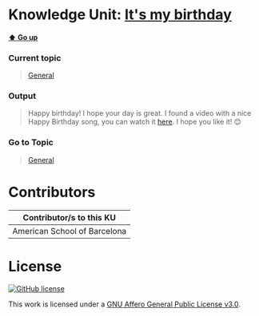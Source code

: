 # Knowledge Unit: [It&#039;s my birthday](../../knowledge_units/general/its-my-birthday.md)

#### [:arrow_up: Go up](../../topics/general.md)
### Current topic
> [General](../../topics/general.md)
### Output
> Happy birthday! I hope your day is great. I found a video with a nice Happy Birthday song, you can watch it [here](https://www.youtube.com/watch?v=K4Ei6x1ofCk). I hope you like it! 😊
### Go to Topic
> [General](../../topics/general.md)


# Contributors

| Contributor/s to this KU |
| - | 
| American School of Barcelona |

# License
[![GitHub license](https://img.shields.io/github/license/inbrainz/cerebro)](https://github.com/inbrainz/cerebro/blob/master/LICENSE)

This work is licensed under a [GNU Affero General Public License v3.0](https://www.gnu.org/licenses/agpl-3.0.txt).